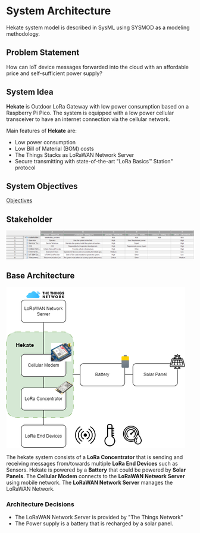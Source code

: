 # System Architecture
Hekate system model is described in SysML using SYSMOD as a modeling methodology.

## Problem Statement
How can IoT device messages forwarded into the cloud with an affordable price and self-sufficient power supply?

## System Idea
**Hekate** is Outdoor LoRa Gateway with low power consumption based on a Raspberry Pi Pico.
The system is equipped with a low power cellular transceiver to have an internet connection via the cellular network.

Main features of **Hekate** are:
* Low power consumption
* Low Bill of Material (BOM) costs
* The Things Stacks as LoRaWAN Network Server
* Secure transmitting with state-of-the-art "LoRa Basics™ Station" protocol

## System Objectives

[Objectives](./generated/objectives.md)

## Stakeholder

![hekate_stakeholder](../papyrus/hekate/stakeholder.png)


## Base Architecture
![base_architecture](../drawio/base_architecture.drawio.png)

The hekate system consists of a **LoRa Concentrator** that is sending and receiving messages from/towards multiple **LoRa End Devices** such as Sensors. Hekate is powered by a **Battery** that could be powered by **Solar Panels**. The **Cellular Modem** connects to the **LoRaWAN Network Server**  using mobile network. The **LoRaWAN Network Server** manages the LoRaWAN Network.

### Architecture Decisions
* The LoRaWAN Network Server is provided by "The Things Network"
* The Power supply is a battery that is recharged by a solar panel.

